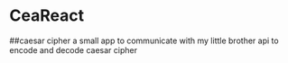 # CeaReact
##caesar cipher
a small app to communicate with my little brother api to encode and decode caesar cipher
